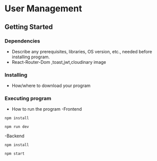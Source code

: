 # User Management


## Getting Started

### Dependencies

* Describe any prerequisites, libraries, OS version, etc., needed before installing program.
* React-Router-Dom ,toast,jwt,cloudinary image

### Installing

* How/where to download your program

### Executing program

* How to run the program
-Frontend
```
npm install
```
```
npm run dev
```
-Backend
```
npm install
```
```
npm start
```


